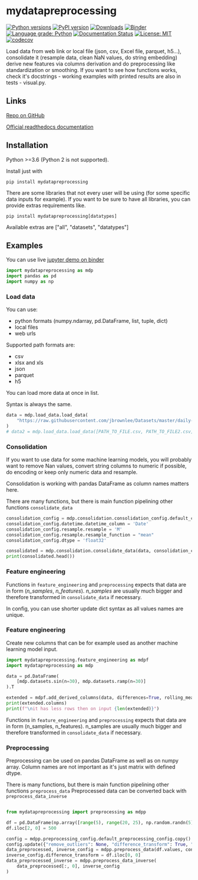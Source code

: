# mydatapreprocessing

[![Python versions](https://img.shields.io/pypi/pyversions/mydatapreprocessing.svg)](https://pypi.python.org/pypi/mydatapreprocessing/) [![PyPI version](https://badge.fury.io/py/mydatapreprocessing.svg)](https://badge.fury.io/py/mydatapreprocessing) [![Downloads](https://pepy.tech/badge/mydatapreprocessing)](https://pepy.tech/project/mydatapreprocessing) [![Binder](https://mybinder.org/badge_logo.svg)](https://mybinder.org/v2/gh/Malachov/mydatapreprocessing/HEAD?filepath=demo.ipynb) [![Language grade: Python](https://img.shields.io/lgtm/grade/python/g/Malachov/mydatapreprocessing.svg?logo=lgtm&logoWidth=18)](https://lgtm.com/projects/g/Malachov/mydatapreprocessing/context:python) [![Documentation Status](https://readthedocs.org/projects/mydatapreprocessing/badge/?version=latest)](https://mydatapreprocessing.readthedocs.io/?badge=latest) [![License: MIT](https://img.shields.io/badge/License-MIT-yellow.svg)](https://opensource.org/licenses/MIT) [![codecov](https://codecov.io/gh/Malachov/mydatapreprocessing/branch/master/graph/badge.svg)](https://codecov.io/gh/Malachov/mydatapreprocessing)

Load data from web link or local file (json, csv, Excel file, parquet, h5...), consolidate it (resample data, clean NaN values, do string embedding) derive new features via columns derivation and do preprocessing like
standardization or smoothing. If you want to see how functions works, check it's docstrings - working examples with printed results are also in tests - visual.py.

## Links

[Repo on GitHub](https://github.com/Malachov/mydatapreprocessing)

[Official readthedocs documentation](https://mydatapreprocessing.readthedocs.io)


## Installation

Python >=3.6 (Python 2 is not supported).

Install just with

```console
pip install mydatapreprocessing
```

There are some libraries that not every user will be using (for some specific data inputs for example). If you want to be sure to have all libraries, you can provide extras requirements like.

```console
pip install mydatapreprocessing[datatypes]
```

Available extras are ["all", "datasets", "datatypes"]


## Examples

You can use live [jupyter demo on binder](https://mybinder.org/v2/gh/Malachov/mydatapreprocessing/HEAD?filepath=demo.ipynb)

<!--phmdoctest-setup-->
```python
import mydatapreprocessing as mdp
import pandas as pd
import numpy as np
```

### Load data

You can use:

- python formats (numpy.ndarray, pd.DataFrame, list, tuple, dict)
- local files
- web urls

Supported path formats are:

- csv
- xlsx and xls
- json
- parquet
- h5

You can load more data at once in list.

Syntax is always the same.

<!--phmdoctest-label test_load_data-->
<!--phmdoctest-share-names-->
```python
data = mdp.load_data.load_data(
    "https://raw.githubusercontent.com/jbrownlee/Datasets/master/daily-min-temperatures.csv",
)
# data2 = mdp.load_data.load_data([PATH_TO_FILE.csv, PATH_TO_FILE2.csv])
```

### Consolidation
If you want to use data for some machine learning models, you will probably want to remove Nan values, convert string columns to numeric if possible, do encoding or keep only numeric data and resample.

Consolidation is working with pandas DataFrame as column names matters here.

There are many functions, but there is main function pipelining other functions `consolidate_data`


<!--phmdoctest-label test_consolidation-->
<!--phmdoctest-share-names-->
```python
consolidation_config = mdp.consolidation.consolidation_config.default_consolidation_config.copy()
consolidation_config.datetime.datetime_column = 'Date'
consolidation_config.resample.resample = 'M'
consolidation_config.resample.resample_function = "mean"
consolidation_config.dtype = 'float32'

consolidated = mdp.consolidation.consolidate_data(data, consolidation_config)
print(consolidated.head())
```

### Feature engineering
Functions in `feature_engineering` and `preprocessing` expects that data are in form (*n_samples*, *n_features*).
*n_samples* are usually much bigger and therefore transformed in `consolidate_data` if necessary.

In config, you can use shorter update dict syntax as all values names are unique.

### Feature engineering

Create new columns that can be for example used as another machine learning model input.

```python
import mydatapreprocessing.feature_engineering as mdpf
import mydatapreprocessing as mdp

data = pd.DataFrame(
    [mdp.datasets.sin(n=30), mdp.datasets.ramp(n=30)]
).T

extended = mdpf.add_derived_columns(data, differences=True, rolling_means=10)
print(extended.columns)
print(f"\nit has less rows then on input {len(extended)}")
```

Functions in `feature_engineering` and `preprocessing` expects that data are in form (n_samples, n_features). n_samples are usually much bigger and therefore transformed in `consolidate_data`
if necessary.

### Preprocessing

Preprocessing can be used on pandas DataFrame as well as on numpy array. Column names are not important as it's just matrix with defined dtype.

There is many functions, but there is main function pipelining other functions `preprocess_data` Preprocessed data can be converted back with `preprocess_data_inverse`


<!--phmdoctest-label test_preprocess_data-->
<!--phmdoctest-share-names-->
```python

from mydatapreprocessing import preprocessing as mdpp

df = pd.DataFrame(np.array([range(5), range(20, 25), np.random.randn(5)]).astype("float32").T)
df.iloc[2, 0] = 500

config = mdpp.preprocessing_config.default_preprocessing_config.copy()
config.update({"remove_outliers": None, "difference_transform": True, "standardize": "standardize"})
data_preprocessed, inverse_config = mdpp.preprocess_data(df.values, config)
inverse_config.difference_transform = df.iloc[0, 0]
data_preprocessed_inverse = mdpp.preprocess_data_inverse(
    data_preprocessed[:, 0], inverse_config
)
```
